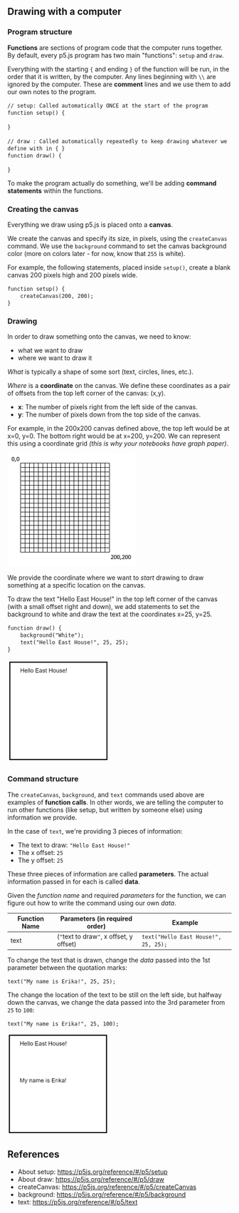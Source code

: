## Drawing with a computer

### Program structure
**Functions** are sections of program code that the computer runs together. By default, every p5.js program has two main "functions": `setup` and `draw`.

Everything with the starting `{` and ending `}` of the function will be run, in the order that it is written, by the computer. Any lines beginning with `\\` are ignored by the computer. These are **comment** lines and we use them to add our own notes to the program.


```
// setup: Called automatically ONCE at the start of the program
function setup() {
    
}

// draw : Called automatically repeatedly to keep drawing whatever we define with in { }
function draw() {

}

 ```
 
 To make the program actually do something, we'll be adding **command statements** within the functions.

### Creating the canvas
Everything we draw using p5.js is placed onto a **canvas**. 

We create the canvas and specify its size, in pixels, using the `createCanvas` command. We use the `background` command to set the canvas background color (more on colors later - for now, know that `255` is white).

For example, the following statements, placed inside `setup()`, create a blank canvas 200 pixels high and 200 pixels wide.

```
function setup() {
    createCanvas(200, 200);
}
```

### Drawing
In order to draw something onto the canvas, we need to know:
- what we want to draw
- where we want to draw it

*What* is typically a shape of some sort (text, circles, lines, etc.).

*Where* is a **coordinate** on the canvas. We define these coordinates as a pair of offsets from the top left corner of the canvas: (x,y).
- **x**: The number of pixels right from the left side of the canvas.
- **y**: The number of pixels down from the top side of the canvas.

For example, in the 200x200 canvas defined above, the top left would be at x=0, y=0. The bottom right would be at x=200, y=200. We can represent this using a coordinate grid *(this is why your notebooks have graph paper)*.

![Sample canvas](canvas200_200.PNG)

We provide the coordinate where we want to *start* drawing to draw something at a specific location on the canvas.

To draw the text "Hello East House!" in the top left corner of the canvas (with a small offset right and down), we add statements to set the background to white and draw the text at the coordinates x=25, y=25.

```
function draw() {
    background("White");
    text("Hello East House!", 25, 25);
}
```

![Hello East House](HelloEH.PNG)

### Command structure
The `createCanvas`, `background`, and `text` commands used above are examples of **function calls**. In other words, we are telling the computer to run other functions (like setup, but written by someone else) using information we provide.

In the case of `text`, we're providing 3 pieces of information:
- The text to draw: `"Hello East House!"`
- The x offset: `25`
- The y offset: `25`

These three pieces of information are called **parameters**. The actual information passed in for each is called **data**.

Given the *function name* and required *parameters* for the function, we can figure out how to write the command using our own *data*.

| Function Name | Parameters (in required order) | Example |
|----------|----------------------------------|----|
| text | (`"`text to draw`"`, x offset, y offset) | `text("Hello East House!", 25, 25);` |

To change the text that is drawn, change the *data* passed into the 1st parameter between the quotation marks:

```
text("My name is Erika!", 25, 25);
```

The change the location of the text to be still on the left side, but halfway down the canvas, we change the data passed into the 3rd parameter from `25` to `100`:
```
text("My name is Erika!", 25, 100);
```

![My name is...](MyNameIs.PNG)

## References
- About setup: <a href="https://p5js.org/reference/#/p5/setup" target="_blank">https://p5js.org/reference/#/p5/setup</a>
- About draw: <a href="https://p5js.org/reference/#/p5/draw" target="_blank">https://p5js.org/reference/#/p5/draw</a>
- createCanvas: <a href="https://p5js.org/reference/#/p5/createCanvas" target="_blank">https://p5js.org/reference/#/p5/createCanvas</a>
- background: <a href="https://p5js.org/reference/#/p5/background" target="_blank">https://p5js.org/reference/#/p5/background</a>
- text: <a href="https://p5js.org/reference/#/p5/text" target="_blank">https://p5js.org/reference/#/p5/text</a>

